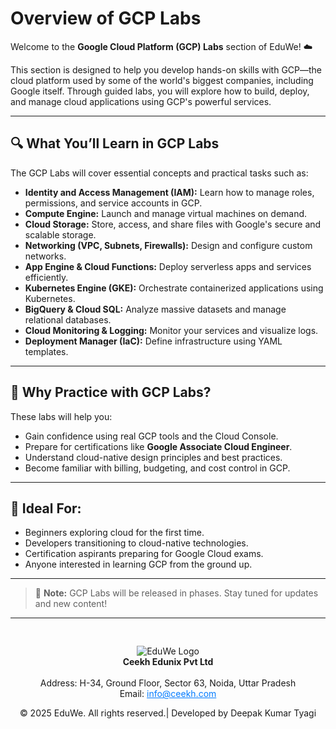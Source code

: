 # Overview of GCP Labs

Welcome to the **Google Cloud Platform (GCP) Labs** section of EduWe! ☁️

This section is designed to help you develop hands-on skills with GCP—the cloud platform used by some of the world's biggest companies, including Google itself. Through guided labs, you will explore how to build, deploy, and manage cloud applications using GCP's powerful services.

---

## 🔍 What You’ll Learn in GCP Labs

The GCP Labs will cover essential concepts and practical tasks such as:

- **Identity and Access Management (IAM):** Learn how to manage roles, permissions, and service accounts in GCP.
- **Compute Engine:** Launch and manage virtual machines on demand.
- **Cloud Storage:** Store, access, and share files with Google's secure and scalable storage.
- **Networking (VPC, Subnets, Firewalls):** Design and configure custom networks.
- **App Engine & Cloud Functions:** Deploy serverless apps and services efficiently.
- **Kubernetes Engine (GKE):** Orchestrate containerized applications using Kubernetes.
- **BigQuery & Cloud SQL:** Analyze massive datasets and manage relational databases.
- **Cloud Monitoring & Logging:** Monitor your services and visualize logs.
- **Deployment Manager (IaC):** Define infrastructure using YAML templates.

---

## 🎯 Why Practice with GCP Labs?

These labs will help you:

- Gain confidence using real GCP tools and the Cloud Console.
- Prepare for certifications like **Google Associate Cloud Engineer**.
- Understand cloud-native design principles and best practices.
- Become familiar with billing, budgeting, and cost control in GCP.

---

## 🧭 Ideal For:

- Beginners exploring cloud for the first time.
- Developers transitioning to cloud-native technologies.
- Certification aspirants preparing for Google Cloud exams.
- Anyone interested in learning GCP from the ground up.

---

> 📌 **Note:** GCP Labs will be released in phases. Stay tuned for updates and new content!

---
<div style="text-align: center; padding-top: 30px;">
  <img src="/images/logo.png" alt="EduWe Logo" style="max-width: 150px; height: auto;"/>
  
  <center><strong>Ceekh Edunix Pvt Ltd</strong></center><br>
    Address: H-34, Ground Floor, Sector 63, Noida, Uttar Pradesh<br>
    Email: <a href="mailto:info@ceekh.com" style="color: #007bff;">info@ceekh.com</a>
  </p>
  <p style="font-size: 14px; color: #555;"><center>© 2025 EduWe. All rights reserved.| Developed by Deepak Kumar Tyagi </center></p>
</div>